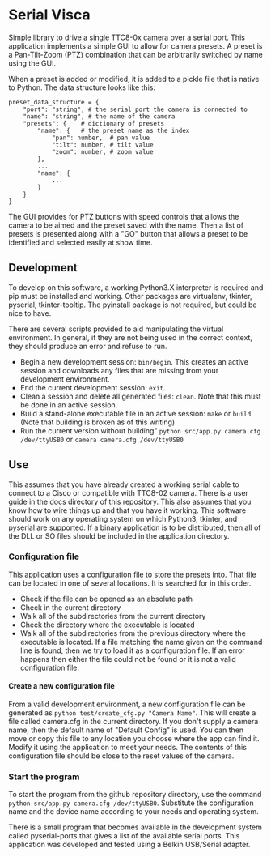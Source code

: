 # Serial Visca

Simple library to drive a single TTC8-0x camera over a serial port. This
application implements a simple GUI to allow for camera presets. A preset is a
Pan-Tilt-Zoom (PTZ) combination that can be arbitrarily switched by name using
the GUI.

When a preset is added or modified, it is added to a pickle file that is native
to Python. The data structure looks like this:

```{python}
preset_data_structure = {
    "port": "string", # the serial port the camera is connected to
    "name": "string", # the name of the camera
    "presets": {    # dictionary of presets
        "name": {   # the preset name as the index
            "pan": number,  # pan value
            "tilt": number, # tilt value
            "zoom": number, # zoom value
        },
        ...
        "name": {
            ...
        }
    }
}
```

The GUI provides for PTZ buttons with speed controls that allows the camera to
be aimed and the preset saved with the name. Then a list of presets is presented
along with a "GO" button that allows a preset to be identified and selected
easily at show time.

## Development
To develop on this software, a working Python3.X interpreter is required and
pip must be installed and working. Other packages are virtualenv, tkinter,
pyserial, tkinter-tooltip. The pyinstall package is not required, but could
be nice to have.

There are several scripts provided to aid manipulating the virtual environment.
In general, if they are not being used in the correct context, they should
produce an error and refuse to run.

* Begin a new development session: ```bin/begin```. This creates an active
session and downloads any files that are missing from your development
environment.
* End the current development session: ```exit```.
* Clean a session and delete all generated files: ```clean```. Note that
this must be done in an active session.
* Build a stand-alone executable file in an active session: ```make``` or
```build``` (Note that building is broken as of this writing)
* Run the current version without building" ```python src/app.py camera.cfg /dev/ttyUSB0```
or ```camera camera.cfg /dev/ttyUSB0```

## Use
This assumes that you have already created a working serial cable to connect to
a Cisco or compatible with TTC8-02 camera. There is a user guide in the docs
directory of this repository. This also assumes that you know how to wire things
up and that you have it working. This software should work on any operating
system on which Python3, tkinter, and pyserial are supported. If a binary
application is to be distributed, then all of the DLL or SO files should be
included in the application directory.

### Configuration file
This application uses a configuration file to store the presets into. That file
can be located in one of several locations. It is searched for in this order.
* Check if the file can be opened as an absolute path
* Check in the current directory
* Walk all of the subdirectories from the current directory
* Check the directory where the executable is located
* Walk all of the subdirectories from the previous directory where the executable
is located.
If a file matching the name given on the command line is found, then we try to
load it as a configuration file. If an error happens then either the file could
not be found or it is not a valid configuration file.

#### Create a new configuration file
From a valid development environment, a new configuration file can be generated
as ```python test/create_cfg.py "Camera Name"```. This will create a file called
camera.cfg in the current directory. If you don't supply a camera name, then the
default name of "Default Config" is used. You can then move or copy this file to
any location you choose where the app can find it. Modify it using the application
to meet your needs. The contents of this configuration file should be close to
the reset values of the camera.

### Start the program
To start the program from the github repository directory, use the command
```python src/app.py camera.cfg /dev/ttyUSB0```. Substitute the configuration
name and the device name according to your needs and operating system.

There is a small program that becomes available in the development system called
pyserial-ports that gives a list of the available serial ports. This application
was developed and tested using a Belkin USB/Serial adapter.

